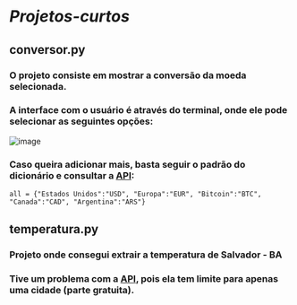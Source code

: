 # *Projetos-curtos*
## conversor.py
### O projeto consiste em mostrar a conversão da moeda selecionada.
### A interface com o usuário é através do terminal, onde ele pode selecionar as seguintes opções:
![image](https://user-images.githubusercontent.com/35739467/124697921-14db4900-debe-11eb-93cb-d9b2056ab908.png)

### Caso queira adicionar mais, basta seguir o padrão do dicionário e consultar a [API](https://docs.awesomeapi.com.br/api-de-moedas): 
```
all = {"Estados Unidos":"USD", "Europa":"EUR", "Bitcoin":"BTC", "Canada":"CAD", "Argentina":"ARS"}
```

## temperatura.py
### Projeto onde consegui extrair a temperatura de Salvador - BA

### Tive um problema com a [API](https://advisor.climatempo.com.br/), pois ela tem limite para apenas uma cidade (parte gratuita).
